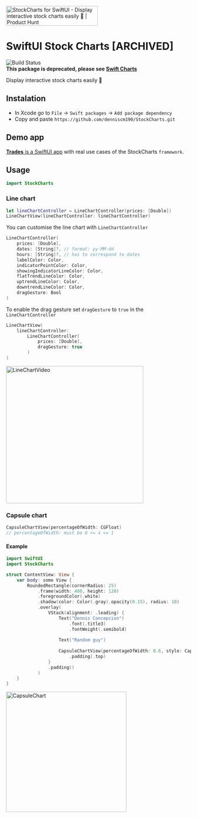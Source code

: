 <a href="https://www.producthunt.com/posts/stockcharts-for-swiftui?utm_source=badge-featured&utm_medium=badge&utm_souce=badge-stockcharts-for-swiftui" target="_blank"><img src="https://api.producthunt.com/widgets/embed-image/v1/featured.svg?post_id=295975&theme=dark" alt="StockCharts for SwiftUI - Display interactive stock charts easily 🎉 | Product Hunt" style="width: 250px; height: 54px;" width="250" height="54" /></a>

# SwiftUI Stock Charts [ARCHIVED]
![Build Status](https://github.com/denniscm190/StockCharts/actions/workflows/swift.yml/badge.svg)   
**This package is deprecated, please see [Swift Charts](https://developer.apple.com/documentation/charts)**   

Display interactive stock charts easily 🎉

## Instalation
- In Xcode go to `File` -> `Swift packages` -> `Add package dependency`
- Copy and paste `https://github.com/denniscm190/StockCharts.git`

## Demo app
[**Trades** is a SwiftUI app](https://github.com/denniscm190/trades-demo) with real use cases of the StockCharts `framework`.  

## Usage
```swift
import StockCharts
```

### Line chart
```swift
let lineChartController = LineChartController(prices: [Double])
LineChartView(lineChartController: lineChartController)
```

You can customise the line chart with `LineChartController`

```swift
LineChartController(
    prices: [Double],
    dates: [String]?, // format: yy-MM-dd
    hours: [String]?, // has to correspond to dates
    labelColor: Color,
    indicatorPointColor: Color,
    showingIndicatorLineColor: Color,
    flatTrendLineColor: Color,
    uptrendLineColor: Color,
    downtrendLineColor: Color,
    dragGesture: Bool
)
```

To enable the drag gesture set `dragGesture` to `true` in the `LineChartController `    

```swift
LineChartView(
    lineChartController:
        LineChartController(
            prices: [Double],
            dragGesture: true
        )
)
```
<img width="374" alt="LineChartVideo" src="https://user-images.githubusercontent.com/66180929/116899623-137c6e80-ac38-11eb-8ec0-e678aea54062.gif">

### Capsule chart
```swift
CapsuleChartView(percentageOfWidth: CGFloat)
// percentageOfWidth: must be 0 <= x <= 1
```

#### Example
```swift
import SwiftUI
import StockCharts

struct ContentView: View {
    var body: some View {
        RoundedRectangle(cornerRadius: 25)
            .frame(width: 400, height: 120)
            .foregroundColor(.white)
            .shadow(color: Color(.gray).opacity(0.15), radius: 10)
            .overlay(
                VStack(alignment: .leading) {
                    Text("Dennis Concepcion")
                        .font(.title3)
                        .fontWeight(.semibold)
                    
                    Text("Random guy")
                    
                    CapsuleChartView(percentageOfWidth: 0.6, style: CapsuleChartStyle(capsuleColor: Color.blue))
                        .padding(.top)
                }
                .padding()
            )
    }
}
```

<img width="328" alt="CapsuleChart" src="https://user-images.githubusercontent.com/66180929/120899384-c2450d80-c62f-11eb-9a56-5a03e97441d2.png">

